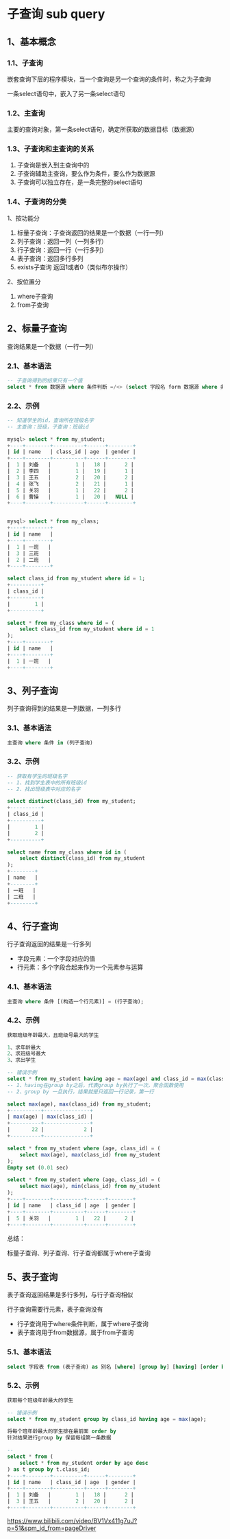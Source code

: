 # 子查询 sub query

## 1、基本概念

### 1.1、子查询

嵌套查询下层的程序模块，当一个查询是另一个查询的条件时，称之为子查询

一条select语句中，嵌入了另一条select语句

### 1.2、主查询

主要的查询对象，第一条select语句，确定所获取的数据目标（数据源）


### 1.3、子查询和主查询的关系

1. 子查询是嵌入到主查询中的
2. 子查询辅助主查询，要么作为条件，要么作为数据源
3. 子查询可以独立存在，是一条完整的select语句


### 1.4、子查询的分类

1、按功能分

1. 标量子查询：子查询返回的结果是一个数据（一行一列）
2. 列子查询：返回一列（一列多行）
3. 行子查询：返回一行（一行多列）
4. 表子查询：返回多行多列
5. exists子查询 返回1或者0（类似布尔操作）

2、按位置分

1. where子查询
2. from子查询

## 2、标量子查询

查询结果是一个数据（一行一列）

### 2.1、基本语法

```sql
-- 子查询得到的结果只有一个值
select * from 数据源 where 条件判断 =/<> (select 字段名 form 数据源 where 条件判断);
```

### 2.2、示例

```sql
-- 知道学生的id，查询所在班级名字
-- 主查询：班级，子查询：班级id

mysql> select * from my_student;
+----+--------+----------+------+--------+
| id | name   | class_id | age  | gender |
+----+--------+----------+------+--------+
|  1 | 刘备   |        1 |   18 |      2 |
|  2 | 李四   |        1 |   19 |      1 |
|  3 | 王五   |        2 |   20 |      2 |
|  4 | 张飞   |        2 |   21 |      1 |
|  5 | 关羽   |        1 |   22 |      2 |
|  6 | 曹操   |        1 |   20 |   NULL |
+----+--------+----------+------+--------+


mysql> select * from my_class;
+----+--------+
| id | name   |
+----+--------+
|  1 | 一班   |
|  3 | 三班   |
|  2 | 二班   |
+----+--------+

select class_id from my_student where id = 1;
+----------+
| class_id |
+----------+
|        1 |
+----------+

select * from my_class where id = (
    select class_id from my_student where id = 1
);
+----+--------+
| id | name   |
+----+--------+
|  1 | 一班   |
+----+--------+

```

## 3、列子查询

列子查询得到的结果是一列数据，一列多行

### 3.1、基本语法

```sql
主查询 where 条件 in (列子查询)
```

### 3.2、示例

```sql
-- 获取有学生的班级名字
-- 1、找到学生表中的所有班级id
-- 2、找出班级表中对应的名字

select distinct(class_id) from my_student;
+----------+
| class_id |
+----------+
|        1 |
|        2 |
+----------+

select name from my_class where id in (
    select distinct(class_id) from my_student
);
+--------+
| name   |
+--------+
| 一班   |
| 二班   |
+--------+
```

## 4、行子查询

行子查询返回的结果是一行多列

- 字段元素：一个字段对应的值
- 行元素：多个字段合起来作为一个元素参与运算

### 4.1、基本语法

```sql
主查询 where 条件 [(构造一个行元素)] = (行子查询);
```

### 4.2、示例
```sql
获取班级年龄最大，且班级号最大的学生

1、求年龄最大
2、求班级号最大
3、求出学生

-- 错误示例
select * from my_student having age = max(age) and class_id = max(class_id);
-- 1、having在group by之后，代表group by执行了一次，聚合函数使用
-- 2、group by 一旦执行，结果就是只返回一行记录，第一行 

select max(age), max(class_id) from my_student;
+----------+---------------+
| max(age) | max(class_id) |
+----------+---------------+
|       22 |             2 |
+----------+---------------+

select * from my_student where (age, class_id) = (
    select max(age), max(class_id) from my_student
);
Empty set (0.01 sec)

select * from my_student where (age, class_id) = (
    select max(age), min(class_id) from my_student
);
+----+--------+----------+------+--------+
| id | name   | class_id | age  | gender |
+----+--------+----------+------+--------+
|  5 | 关羽   |        1 |   22 |      2 |
+----+--------+----------+------+--------+
```

总结：

标量子查询、列子查询、行子查询都属于where子查询

## 5、表子查询

表子查询返回结果是多行多列，与行子查询相似

行子查询需要行元素，表子查询没有

- 行子查询用于where条件判断，属于where子查询
- 表子查询用于from数据源，属于from子查询

### 5.1、基本语法
```sql
select 字段表 from (表子查询) as 别名 [where] [group by] [having] [order by] [limit]
```

### 5.2、示例
```sql
获取每个班级年龄最大的学生

-- 错误示例
select * from my_student group by class_id having age = max(age);

将每个班年龄最大的学生排在最前面 order by
针对结果进行group by 保留每组第一条数据

-- 
select * from (
    select * from my_student order by age desc
) as t group by t.class_id;
+----+--------+----------+------+--------+
| id | name   | class_id | age  | gender |
+----+--------+----------+------+--------+
|  1 | 刘备   |        1 |   18 |      2 |
|  3 | 王五   |        2 |   20 |      2 |
+----+--------+----------+------+--------+

```

https://www.bilibili.com/video/BV1Vx411g7uJ?p=51&spm_id_from=pageDriver
























